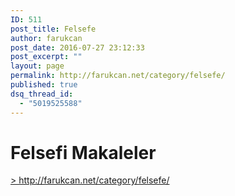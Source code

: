 ```yaml
---
ID: 511
post_title: Felsefe
author: farukcan
post_date: 2016-07-27 23:12:33
post_excerpt: ""
layout: page
permalink: http://farukcan.net/category/felsefe/
published: true
dsq_thread_id:
  - "5019525588"
---
```

<h1></h1>
<h1>Felsefi Makaleler</h1>
<a href="http://farukcan.net/category/felsefe/">&gt; http://farukcan.net/category/felsefe/</a>